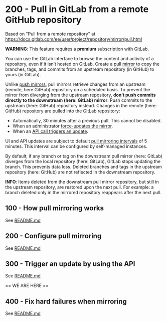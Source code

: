 # 200 - Pull in GitLab from a remote GitHub repository

Based on "Pull from a remote repository" at https://docs.gitlab.com/ee/user/project/repository/mirror/pull.html

**WARNING**: This feature requires a **premium** subscription with GitLab.

You can use the GitLab interface to browse the content and activity of a repository, even if it isn’t hosted on GitLab. Create a pull [mirror](https://docs.gitlab.com/ee/user/project/repository/mirror/index.html) to copy the branches, tags, and commits from an upstream repository (in GitHub) to yours (in GitLab).

Unlike [push mirrors](https://docs.gitlab.com/ee/user/project/repository/mirror/push.html), pull mirrors retrieve changes from an upstream (remote, here GitHub) repository on a scheduled basis. To prevent the mirror from diverging from the upstream repository, **don’t push commits directly to the downstream (here: GitLab) mirror**. Push commits to the upstream (here: GitHub) repository instead. Changes in the remote (here: GitHub) repository are pulled into the GitLab repository:

- Automatically, 30 minutes after a previous pull. This cannot be disabled.
- When an administrator [force-updates the mirror](https://docs.gitlab.com/ee/user/project/repository/mirror/index.html#force-an-update).
- When an [API call triggers an update](https://docs.gitlab.com/ee/user/project/repository/mirror/pull.html#trigger-an-update-by-using-the-api).

UI and API updates are subject to default [pull mirroring intervals](https://docs.gitlab.com/ee/administration/instance_limits.html#pull-mirroring-interval) of 5 minutes. This interval can be configured by self-managed instances.

By default, if any branch or tag on the downstream pull mirror (here: GitLab) diverges from the local repository (here: GitLab), GitLab stops updating the branch. This prevents data loss. Deleted branches and tags in the upstream repository (here: GitHub) are not reflected in the downstream repository.

**INFO**: Items deleted from the downstream pull mirror repository, but still in the upstream repository, are restored upon the next pull. For example: a branch deleted only in the mirrored repository reappears after the next pull.

## 100 - How pull mirroring works

See [README.md](./100/README.md)

## 200 - Configure pull mirroring

See [README.md](./200/README.md)

## 300 - Trigger an update by using the API

See [README.md](./300/README.md)

== WE ARE HERE ==

## 400 - Fix hard failures when mirroring

See [README.md](./400/README.md)
